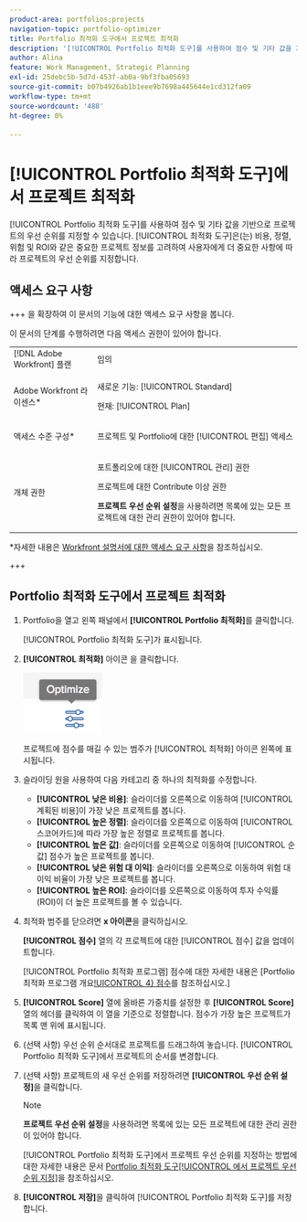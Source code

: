 ```yaml
---
product-area: portfolios;projects
navigation-topic: portfolio-optimizer
title: Portfolio 최적화 도구에서 프로젝트 최적화
description: '[!UICONTROL Portfolio 최적화 도구]를 사용하여 점수 및 기타 값을 기반으로 프로젝트의 우선 순위를 지정할 수 있습니다. Optimizer는 비용, 조정, 위험 및 ROI와 같은 중요한 프로젝트 정보를 고려하여 고객에게 더 중요한 사항에 따라 프로젝트의 우선 순위를 지정합니다.'
author: Alina
feature: Work Management, Strategic Planning
exl-id: 25debc5b-5d7d-453f-ab0a-9bf3fba05693
source-git-commit: b07b4926ab1b1eee9b7698a445644e1cd312fa09
workflow-type: tm+mt
source-wordcount: '488'
ht-degree: 0%

---
```


# [!UICONTROL Portfolio 최적화 도구]에서 프로젝트 최적화

[!UICONTROL Portfolio 최적화 도구]를 사용하여 점수 및 기타 값을 기반으로 프로젝트의 우선 순위를 지정할 수 있습니다. [!UICONTROL 최적화 도구]은(는) 비용, 정렬, 위험 및 ROI와 같은 중요한 프로젝트 정보를 고려하여 사용자에게 더 중요한 사항에 따라 프로젝트의 우선 순위를 지정합니다.

## 액세스 요구 사항

+++ 을 확장하여 이 문서의 기능에 대한 액세스 요구 사항을 봅니다.

이 문서의 단계를 수행하려면 다음 액세스 권한이 있어야 합니다.

<table style="table-layout:auto"> 
 <col> 
 <col> 
 <tbody> 
  <tr> 
   <td role="rowheader">[!DNL Adobe Workfront] 플랜</td> 
   <td> 임의</td> 
  </tr> 
  <tr> 
   <td role="rowheader">Adobe Workfront 라이센스*</td> 
   <td> <p>새로운 기능: [!UICONTROL Standard] </p>
   <p>현재: [!UICONTROL Plan] </p> </td> 
  </tr> 
  <tr> 
   <td role="rowheader">액세스 수준 구성*</td> 
   <td> <p>프로젝트 및 Portfolio에 대한 [!UICONTROL 편집] 액세스</p> </td> 
  </tr> 
  <tr> 
   <td role="rowheader">개체 권한</td> 
   <td> <p>포트폴리오에 대한 [!UICONTROL 관리] 권한</p> <p>프로젝트에 대한 Contribute 이상 권한</p> 
   <p><b>프로젝트 우선 순위 설정</b>을 사용하려면 목록에 있는 모든 프로젝트에 대한 관리 권한이 있어야 합니다.</p>
    </td> 
  </tr> 
 </tbody> 
</table>

*자세한 내용은 [Workfront 설명서에 대한 액세스 요구 사항](/help/quicksilver/administration-and-setup/add-users/access-levels-and-object-permissions/access-level-requirements-in-documentation.md)을 참조하십시오.

+++

## Portfolio 최적화 도구에서 프로젝트 최적화

1. Portfolio을 열고 왼쪽 패널에서 **[!UICONTROL Portfolio 최적화]**&#x200B;를 클릭합니다.

   [!UICONTROL Portfolio 최적화 도구]가 표시됩니다.

1. **[!UICONTROL 최적화]** 아이콘 을 클릭합니다.

   ![](assets/optimize-icon-portfolio-optimizer.png)

   프로젝트에 점수를 매길 수 있는 범주가 [!UICONTROL 최적화] 아이콘 왼쪽에 표시됩니다.

1. 슬라이딩 원을 사용하여 다음 카테고리 중 하나의 최적화를 수정합니다.

   * **[!UICONTROL 낮은 비용]**: 슬라이더를 오른쪽으로 이동하여 [!UICONTROL 계획된 비용]이 가장 낮은 프로젝트를 봅니다.
   * **[!UICONTROL 높은 정렬]**: 슬라이더를 오른쪽으로 이동하여 [!UICONTROL 스코어카드]에 따라 가장 높은 정렬로 프로젝트를 봅니다.
   * **[!UICONTROL 높은 값]**: 슬라이더를 오른쪽으로 이동하여 [!UICONTROL 순 값] 점수가 높은 프로젝트를 봅니다.
   * **[!UICONTROL 낮은 위험 대 이익]**: 슬라이더를 오른쪽으로 이동하여 위험 대 이익 비율이 가장 낮은 프로젝트를 봅니다.
   * **[!UICONTROL 높은 ROI]**: 슬라이더를 오른쪽으로 이동하여 투자 수익률(ROI)이 더 높은 프로젝트를 볼 수 있습니다.

1. 최적화 범주를 닫으려면 **x 아이콘**&#x200B;을 클릭하십시오.

   **[!UICONTROL 점수]** 열의 각 프로젝트에 대한 [!UICONTROL 점수] 값을 업데이트합니다.

   [!UICONTROL Portfolio 최적화 프로그램] 점수에 대한 자세한 내용은 [Portfolio 최적화 프로그램 개요[!UICONTROL 4} 점수](../../../manage-work/portfolios/portfolio-optimizer/portfolio-optimizer-score.md)를 참조하십시오.]

1. **[!UICONTROL Score]** 열에 올바른 가중치를 설정한 후 **[!UICONTROL Score]** 열의 헤더를 클릭하여 이 열을 기준으로 정렬합니다. 점수가 가장 높은 프로젝트가 목록 맨 위에 표시됩니다.

1. (선택 사항) 우선 순위 순서대로 프로젝트를 드래그하여 놓습니다.
[!UICONTROL Portfolio 최적화 도구]에서 프로젝트의 순서를 변경합니다.
1. (선택 사항) 프로젝트의 새 우선 순위를 저장하려면 **[!UICONTROL 우선 순위 설정]**&#x200B;을 클릭합니다.

   >[!NOTE]
   >
   >   **프로젝트 우선 순위 설정**&#x200B;을 사용하려면 목록에 있는 모든 프로젝트에 대한 관리 권한이 있어야 합니다.

   [!UICONTROL Portfolio 최적화 도구]에서 프로젝트 우선 순위를 지정하는 방법에 대한 자세한 내용은 문서 [Portfolio 최적화 도구[!UICONTROL 에서 프로젝트 우선 순위 지정]](../../../manage-work/portfolios/portfolio-optimizer/prioritize-projects-in-portfolio-optimizer.md)을 참조하십시오.

1. **[!UICONTROL 저장]**&#x200B;을 클릭하여 [!UICONTROL Portfolio 최적화 도구]를 저장합니다.
